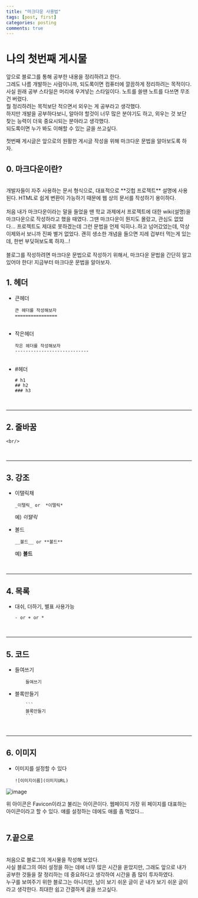 ```yaml
---
title: "마크다운 사용법"
tags: [post, first]
categories: posting
comments: true
---
```


# 나의 첫번째 게시물

앞으로 블로그를 통해 공부한 내용을 정리하려고 한다.   
그레도 나름 개발하는 사람이니까, 되도록이면 컴퓨터에 깔끔하게 정리하려는 목적이다.   
사실 원래 공부 스타일은 머리에 우겨넣는 스타일이다. 노트를 쓸땐 노트를 다쓰면 무조건 버렸다.   
뭘 정리하려는 목적보단 적으면서 외우는 게 공부라고 생각했다.   
하지만 개발을 공부하다보니, 알아야 할것이 너무 많은 분야기도 하고, 외우는 것 보단 찾는 능력이 더욱 중요시되는 분야라고 생각했다.   
되도록이면 누가 봐도 이해할 수 있는 글을 쓰고싶다.   

첫번째 게시글은 앞으로의 원활한 게시글 작성을 위해 마크다운 문법을 알아보도록 하자.   

## 0. 마크다운이란?
 <br/>
 개발자들이 자주 사용하는 문서 형식으로, 대표적으로 **깃헙 프로젝트** 설명에 사용된다. HTML로 쉽게 변환이 가능하기 때문에 웹 상의 문서를 작성하기 용이하다. <br/><br/>
 처음 내가 마크다운이라는 말을 들었을 땐 학교 과제에서 프로젝트에 대한 wiki(설명)을 마크다운으로 작성하라고 했을 때였다. 그땐 마크다운이 뭔지도 몰랐고, 관심도 없었다... 프로젝트도 제대로 못하겠는데 그런 문법을 언제 익히나..하고 넘어갔었는데, 막상 이제와서 보니까 진짜 별거 없었다. 괜히 생소한 개념을 들으면 지레 겁부터 먹는게 있는데, 한번 부딪혀보도록 하자...!<br/><br/>
 블로그를 작성하려면 마크다운 문법으로 작성하기 위해서, 마크다운 문법을 간단히 알고 있어야 한다! 지금부터 마크다운 문법을 알아보자.

  
<br/>

## 1. 헤더

* 큰헤더 
    ```
    큰 헤더를 작성해보자
    ================
    ```
    <br/>
* 작은헤더
    ```
    작은 헤더를 작성해보자
    ----------------------------
    ```
    <br/>
* #헤더
    ```
    # h1
    ## h2
    ### h3
    ```

<br/>

-------

## 2. 줄바꿈

```
<br/>
```
<br/>

---------------

## 3. 강조
* 이탤릭채

    ```
    _이탤릭_ or  *이탤릭*
    ```
    예) *이탤릭*

* 볼드
    ```
    __볼드__ or **볼드**
    ```
    예) **볼드**
 
 <br/>

 -----------

## 4. 목록
* 대쉬, 더하기, 별표 사용가능
    ```
    - or + or *
    ```
<br/>

--------
## 5. 코드 
* 들여쓰기
    ```
        들여쓰기
    ```
* 블록만들기
    ```
        ```
        블록만들기
        ```
    ```
<br/>

------
## 6. 이미지
* 이미지를 설정할 수 있다
    ```
    ![이미지이름](이미지URL)
    ```
![image](https://bh981013.github.io/favicon.ico)

위 아이콘은 Favicon이라고 불리는 아이콘이다. 웹페이지 가장 위 페이지를 대표하는 아이콘이라고 할 수 있다. 얘를 설정하는 데에도 애를 좀 먹었다...
<br/><br/>

## 7.끝으로
<br/>
처음으로 블로그의 게시물을 작성해 보았다.<br/> 사실 블로그의 여러 설정을 하는 데에 너무 많은 시간을 쏟았지만, 그래도 앞으로 내가 공부한 것들을 잘 정리하는 데 중요하다고 생각하여 시간을 좀 많이 투자하였다.<br/>  누구를 보여주기 위한 블로그는 아니지만, 남이 보기 쉬운 글이 곧 내가 보기 쉬운 글이라고 생각한다. 최대한 쉽고 간결하게 글을 쓰고싶다.
